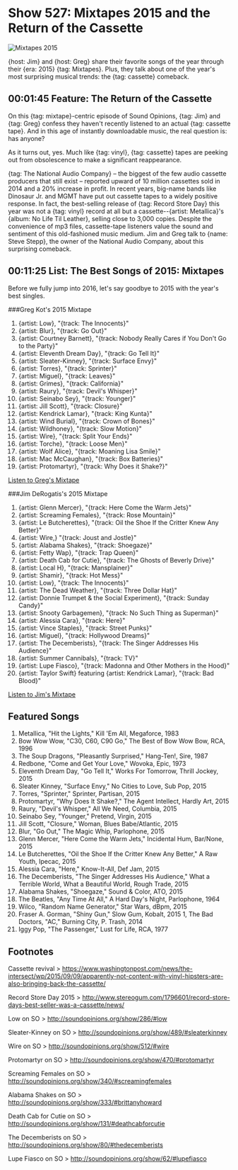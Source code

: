 


# Show 527: Mixtapes 2015 and the Return of the Cassette 

![Mixtapes 2015](http://sound-images.s3.amazonaws.com/images/2016/2015mixtapes_web.jpg)

{host: Jim} and {host: Greg} share their favorite songs of the year through their {era: 2015} {tag: Mixtapes}. Plus, they talk about one of the year's most surprising musical trends: the {tag: cassette} comeback.

## 00:01:45 Feature: The Return of the Cassette
On this {tag: mixtape}-centric episode of Sound Opinions, {tag: Jim} and {tag: Greg} confess they haven't recently listened to an actual {tag: cassette tape}. And in this age of instantly downloadable music, the real question is: has anyone? 

As it turns out, yes.  Much like {tag: vinyl}, {tag: cassette} tapes are peeking out from obsolescence to make a significant reappearance.

{tag: The National Audio Company} – the biggest of the few audio cassette producers that still exist – reported upward of 10 million cassettes sold in 2014 and a 20% increase in profit. In recent years, big-name bands like Dinosaur Jr. and MGMT have put out cassette tapes to a widely positive response. In fact, the best-selling release of {tag: Record Store Day} this year was not a {tag: vinyl} record at all but a cassette--{artist: Metallica}'s {album: No Life Til Leather}, selling close to 3,000 copies. Despite the convenience of mp3 files, cassette-tape listeners value the sound and sentiment of this old-fashioned music medium. Jim and Greg talk to {name: Steve Stepp}, the owner of the National Audio Company, about this surprising comeback. 

## 00:11:25 List: The Best Songs of 2015: Mixtapes
Before we fully jump into 2016, let's say goodbye to 2015 with the year's best singles. 

###Greg Kot's 2015 Mixtape

1. {artist: Low}, "{track: The Innocents}"
2. {artist: Blur}, "{track: Go Out}"
3. {artist: Courtney Barnett}, "{track: Nobody Really Cares if You Don't Go to the Party}" 
4. {artist: Eleventh Dream Day}, "{track: Go Tell It}"
5. {artist: Sleater-Kinney}, "{track: Surface Envy}"
6. {artist: Torres}, "{track: Sprinter}"
7. {artist: Miguel}, "{track: Leaves}"
8. {artist: Grimes}, "{track: California}"
9. {artist: Raury}, "{track: Devil's Whisper}"
10. {artist: Seinabo Sey}, "{track: Younger}"
11. {artist: Jill Scott}, "{track: Closure}"
12. {artist: Kendrick Lamar}, "{track: King Kunta}"
13. {artist: Wind Burial}, "{track: Crown of Bones}"
14. {artist: Wildhoney}, "{track: Slow Motion}"
15. {artist: Wire}, "{track: Split Your Ends}"
16. {artist: Torche}, "{track: Loose Men}"
17. {artist: Wolf Alice}, "{track: Moaning Lisa Smile}"
18. {artist: Mac McCaughan}, "{track: Box Batteries}"
19. {artist: Protomartyr}, "{track: Why Does it Shake?}"

[Listen to Greg's Mixtape](https://open.spotify.com/user/soundopinions/playlist/23iX4j235hLn3gua9MkPik)


###Jim DeRogatis's 2015 Mixtape

1. {artist: Glenn Mercer}, "{track: Here Come the Warm Jets}" 
2. {artist: Screaming Females}, "{track: Rose Mountain}" 
3. {artist: Le Butcherettes}, "{track: Oil the Shoe If the Critter Knew Any Better}" 
4. {artist: Wire,} "{track: Joust and Jostle}" 
5. {artist: Alabama Shakes}, "{track: Shoegaze}" 
6. {artist: Fetty Wap}, "{track: Trap Queen}" 
7. {artist: Death Cab for Cutie}, "{track: The Ghosts of Beverly Drive}" 
8. {artist: Local H}, "{track: Mansplainer}"
9. {artist: Shamir}, "{track: Hot Mess}" 
10. {artist: Low}, "{track: The Innocents}" 
11. {artist: The Dead Weather}, "{track: Three Dollar Hat}" 
12. {artist: Donnie Trumpet & the Social Experiment}, "{track: Sunday Candy}" 
13. {artist: Snooty Garbagemen}, "{track: No Such Thing as Superman}"
14. {artist: Alessia Cara}, "{track: Here}" 
15. {artist: Vince Staples}, "{track: Street Punks}" 
16. {artist: Miguel}, "{track: Hollywood Dreams}" 
17. {artist: The Decemberists}, "{track: The Singer Addresses His Audience}" 
18. {artist: Summer Cannibals}, "{track: TV}" 
19. {artist: Lupe Fiasco}, "{track: Madonna and Other Mothers in the Hood}" 
20. {artist: Taylor Swift} featuring {artist: Kendrick Lamar}, "{track: Bad Blood}"

[Listen to Jim's Mixtape](https://open.spotify.com/user/soundopinions/playlist/1bqpVGtbAivZCCja4uWpQr) 



## Featured Songs
    
1. Metallica, "Hit the Lights," Kill 'Em All, Megaforce, 1983 
1. Bow Wow Wow, "C30, C60, C90 Go," The Best of Bow Wow Bow, RCA, 1996 
1. The Soup Dragons, "Pleasantly Surprised," Hang-Ten!, Sire, 1987 
1. Redbone, "Come and Get Your Love," Wovoka, Epic, 1973 
1. Eleventh Dream Day, "Go Tell It," Works For Tomorrow, Thrill Jockey, 2015 
1. Sleater Kinney, "Surface Envy," No Cities to Love, Sub Pop, 2015 
1. Torres, "Sprinter," Sprinter, Partisan, 2015 
1. Protomartyr, "Why Does It Shake?," The Agent Intellect, Hardly Art, 2015 
1. Raury, "Devil's Whisper," All We Need, Columbia, 2015 
1. Seinabo Sey, "Younger," Pretend, Virgin, 2015 
1. Jill Scott, "Closure," Woman, Blues Babe/Atlantic, 2015 
1. Blur, "Go Out," The Magic Whip, Parlophone, 2015
1. Glenn Mercer, "Here Come the Warm Jets," Incidental Hum, Bar/None, 2015
1. Le Butcherettes, "Oil the Shoe If the Critter Knew Any Better," A Raw Youth, Ipecac, 2015 
1. Alessia Cara, "Here," Know-It-All, Def Jam, 2015 
1. The Decemberists, "The Singer Addresses His Audience," What a Terrible World, What a Beautiful World, Rough Trade, 2015 
1. Alabama Shakes, "Shoegaze," Sound & Color, ATO, 2015 
1. The Beatles, "Any Time At All," A Hard Day's Night, Parlophone, 1964 
1. Wilco, "Random Name Generator," Star Wars, dBpm, 2015 
1. Fraser A. Gorman, "Shiny Gun," Slow Gum, Kobalt, 2015 
1, The Bad Doctors, "AC," Burning City, P. Trash, 2014 
1. Iggy Pop, "The Passenger," Lust for Life, RCA, 1977 

## Footnotes

Cassette revival > https://www.washingtonpost.com/news/the-intersect/wp/2015/09/09/apparently-not-content-with-vinyl-hipsters-are-also-bringing-back-the-cassette/

Record Store Day 2015 > http://www.stereogum.com/1796601/record-store-days-best-seller-was-a-cassette/news/

Low on SO > http://soundopinions.org/show/286/#low

Sleater-Kinney on SO > http://soundopinions.org/show/489/#sleaterkinney

Wire on SO > http://soundopinions.org/show/512/#wire

Protomartyr on SO > http://soundopinions.org/show/470/#protomartyr

Screaming Females on SO > http://soundopinions.org/show/340/#screamingfemales

Alabama Shakes on SO > http://soundopinions.org/show/333/#brittanyhoward

Death Cab for Cutie on SO > http://soundopinions.org/show/131/#deathcabforcutie

The Decemberists on SO > http://soundopinions.org/show/80/#thedecemberists

Lupe Fiasco on SO > http://soundopinions.org/show/62/#lupefiasco